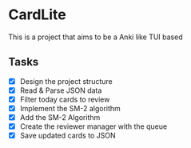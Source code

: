 # CardLite

This is a project that aims to be a Anki like TUI based

## Tasks

- [x] Design the project structure
- [x] Read & Parse JSON data
- [x] Filter today cards to review
- [x] Implement the SM-2 algorithm
- [x] Add the SM-2 Algorithm
- [x] Create the reviewer manager with the queue
- [x] Save updated cards to JSON
